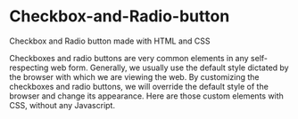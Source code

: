 # Checkbox-and-Radio-button
Checkbox and Radio button made with HTML and CSS 

Checkboxes and radio buttons are very common elements in any self-respecting web form. Generally, we usually use the default style dictated by the browser with which we are viewing the web.
By customizing the checkboxes and radio buttons, we will override the default style of the browser and change its appearance. Here are those custom elements with CSS, without any Javascript.
